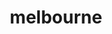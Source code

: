 ---
layout: cover
category: cover
permalink: /melbourne/cover
title: melbourne
thumb: /images/melbourne/cover.jpg
max: /images/melbourne/cover.jpg
---